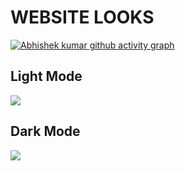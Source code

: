 # WEBSITE LOOKS

[![Abhishek kumar github activity graph](https://github-readme-activity-graph.vercel.app/graph?username=abhishekkumar177&repo=Interactive_Portfolio&bg_color=0f0f0f&color=e9e2e9&line=27ce51&point=eae6e6&area=true&hide_border=true)](https://github.com/abhishekkumar177/Interactive_Portfolio/github-readme-activity-graph)


## Light Mode

<img src = "https://media.licdn.com/dms/image/v2/D5622AQHGosHXzQD4-A/feedshare-shrink_2048_1536/B56ZkgQ5RUKEAw-/0/1757182925992?e=1760572800&v=beta&t=3-Rv71Ukjwhq4shRnJxUISFezC6_sOP49scMeF0_Ep4">

## Dark Mode

<img src = "https://media.licdn.com/dms/image/v2/D5622AQHcRmzaY_Nilw/feedshare-shrink_2048_1536/B56ZkgQ5RJHQAw-/0/1757182926082?e=1760572800&v=beta&t=i_kKonAt4eZfCTpJL1USe7ziYqIcRrUOxKoM0yX1uxo">

